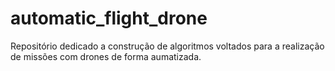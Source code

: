 # automatic_flight_drone
Repositório dedicado a construção de algoritmos voltados para a realização de missões com drones de forma aumatizada.
